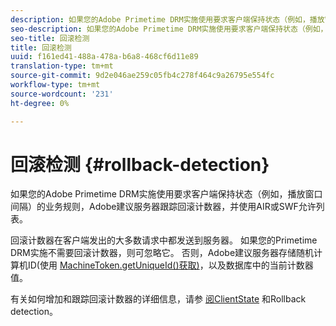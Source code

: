 ```yaml
---
description: 如果您的Adobe Primetime DRM实施使用要求客户端保持状态（例如，播放窗口间隔）的业务规则，Adobe建议服务器跟踪回滚计数器，并使用AIR或SWF允许列表。
seo-description: 如果您的Adobe Primetime DRM实施使用要求客户端保持状态（例如，播放窗口间隔）的业务规则，Adobe建议服务器跟踪回滚计数器，并使用AIR或SWF允许列表。
seo-title: 回滚检测
title: 回滚检测
uuid: f161ed41-488a-478a-b6a8-468cf6d11e89
translation-type: tm+mt
source-git-commit: 9d2e046ae259c05fb4c278f464c9a26795e554fc
workflow-type: tm+mt
source-wordcount: '231'
ht-degree: 0%

---
```



# 回滚检测 {#rollback-detection}

如果您的Adobe Primetime DRM实施使用要求客户端保持状态（例如，播放窗口间隔）的业务规则，Adobe建议服务器跟踪回滚计数器，并使用AIR或SWF允许列表。

回滚计数器在客户端发出的大多数请求中都发送到服务器。 如果您的Primetime DRM实施不需要回滚计数器，则可忽略它。 否则，Adobe建议服务器存储随机计算机ID(使用 [MachineToken.getUniqueId()获取)](https://help.adobe.com/en_US/primetime/api/drm-apis/server/javadocs-flashaccess-pro/com/adobe/flashaccess/sdk/cert/MachineId.html#getUniqueId())，以及数据库中的当前计数器值。

有关如何增加和跟踪回滚计数器的详细信息，请参 [阅ClientState](https://help.adobe.com/en_US/primetime/api/drm-apis/server/javadocs-flashaccess-pro/com/adobe/flashaccess/sdk/protocol/ClientState.html) 和Rollback detection。